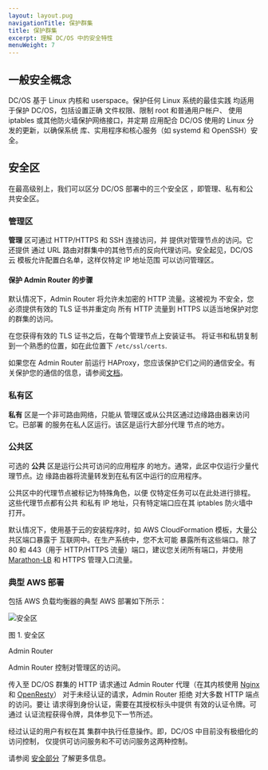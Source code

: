 ```yaml
---
layout: layout.pug
navigationTitle: 保护群集
title: 保护群集
excerpt: 理解 DC/OS 中的安全特性
menuWeight: 7
---
```


## 一般安全概念

DC/OS 基于 Linux 内核和 userspace。保护任何 Linux 系统的最佳实践
均适用于保护 DC/OS，包括设置正确
文件权限、限制 root 和普通用户帐户、
使用 iptables 或其他防火墙保护网络接口，并定期
应用配合 DC/OS 使用的 Linux 分发的更新，以确保系统
库、实用程序和核心服务（如 systemd 和 OpenSSH）安全。

## 安全区

在最高级别上，我们可以区分 DC/OS 部署中的三个安全区
，即管理、私有和公共安全区。

### 管理区

**管理** 区可通过 HTTP/HTTPS 和 SSH 连接访问，并
提供对管理节点的访问。它还提供
通过 URL 路由对群集中的其他节点的反向代理访问。安全起见，DC/OS 云
模板允许配置白名单，这样仅特定 IP 地址范围
可以访问管理区。

#### 保护 Admin Router 的步骤

默认情况下，Admin Router 将允许未加密的 HTTP 流量。这被视为
不安全，您必须提供有效的 TLS 证书并重定向
所有 HTTP 流量到 HTTPS 以适当地保护对您的群集的访问。

在您获得有效的 TLS 证书之后，在每个管理节点上安装证书。
将证书和私钥复制到一个熟悉的位置，如在此位置下
`/etc/ssl/certs`.

如果您在 Admin Router 前运行 HAProxy，您应该保护它们之间的通信安全。有关保护您的通信的信息，请参阅[文档](/cn/1.11/security/oss/tls-ssl/haproxy-adminrouter/)。

### 私有区

**私有** 区是一个非可路由网络，只能从
管理区或从公共区通过边缘路由器来访问它。已部署
的服务在私人区运行。该区是运行大部分代理
节点的地方。

### 公共区

可选的 **公共** 区是运行公共可访问的应用程序
的地方。通常，此区中仅运行少量代理节点。边
缘路由器将流量转发到在私有区中运行的应用程序。

公共区中的代理节点被标记为特殊角色，以便
仅特定任务可以在此处进行排程。这些代理节点都有公共
和私有 IP 地址，只有特定端口应在其
iptables 防火墙中打开。

默认情况下，使用基于云的安装程序时，如 AWS
CloudFormation 模板，大量公共区端口暴露于
互联网中。在生产系统中，您不太可能
暴露所有这些端口。除了
80 和 443（用于 HTTP/HTTPS 流量）端口，建议您关闭所有端口，并使用
[Marathon-LB](/cn/1.11/networking/marathon-lb/) 和 HTTPS
管理入口流量。

### 典型 AWS 部署

包括 AWS 负载均衡器的典型 AWS 部署如下所示：

![安全区](/cn/1.11/img/security-zones.jpg)

图 1. 安全区

Admin Router

Admin Router 控制对管理区的访问。

传入至 DC/OS 群集的 HTTP 请求通过 Admin
Router 代理（在其内核使用 [Nginx](http://nginx.org) 和
[OpenResty](https://openresty.org)） 对于未经认证的请求，Admin Router 拒绝
对大多数 HTTP 端点的访问。要让
请求得到身份认证，需要在其授权标头中提供
有效的认证令牌。可通过
认证流程获得令牌，具体参见下一节所述。

经过认证的用户有权在其
集群中执行任意操作。即，DC/OS 中目前没有极细化的访问控制，
仅提供可访问服务和不可访问服务这两种控制。

请参阅 [安全部分](/cn/1.11/security/) 了解更多信息。
